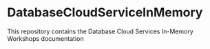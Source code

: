 # DatabaseCloudServiceInMemory
This repository contains the Database Cloud Services In-Memory Workshops documentation
